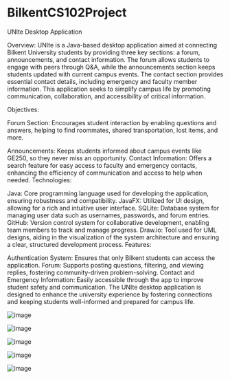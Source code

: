 # BilkentCS102Project
UNIte Desktop Application

Overview: UNIte is a Java-based desktop application aimed at connecting Bilkent University students by providing three key sections: a forum, announcements, and contact information. The forum allows students to engage with peers through Q&A, while the announcements section keeps students updated with current campus events. The contact section provides essential contact details, including emergency and faculty member information. This application seeks to simplify campus life by promoting communication, collaboration, and accessibility of critical information.

Objectives:

Forum Section: Encourages student interaction by enabling questions and answers, helping to find roommates, shared transportation, lost items, and more.


Announcements: Keeps students informed about campus events like GE250, so they never miss an opportunity.
Contact Information: Offers a search feature for easy access to faculty and emergency contacts, enhancing the efficiency of communication and access to help when needed.
Technologies:

Java: Core programming language used for developing the application, ensuring robustness and compatibility.
JavaFX: Utilized for UI design, allowing for a rich and intuitive user interface.
SQLite: Database system for managing user data such as usernames, passwords, and forum entries.
GitHub: Version control system for collaborative development, enabling team members to track and manage progress.
Draw.io: Tool used for UML designs, aiding in the visualization of the system architecture and ensuring a clear, structured development process.
Features:

Authentication System: Ensures that only Bilkent students can access the application.
Forum: Supports posting questions, filtering, and viewing replies, fostering community-driven problem-solving.
Contact and Emergency Information: Easily accessible through the app to improve student safety and communication.
The UNIte desktop application is designed to enhance the university experience by fostering connections and keeping students well-informed and prepared for campus life.

![image](https://github.com/user-attachments/assets/6840c598-d25f-4479-8fe1-5c2be7007b36)


![image](https://github.com/user-attachments/assets/00c25942-9206-4aff-a259-43ce68c329e6)


![image](https://github.com/user-attachments/assets/9861cd5d-aa5f-4a48-8137-1d30cacaf366)


![image](https://github.com/user-attachments/assets/a6ed0545-6cc7-4423-ad14-ec7e95f7b577)


![image](https://github.com/user-attachments/assets/1c6dd35d-5ab5-442b-8d1f-d8ebf510ebc5)







